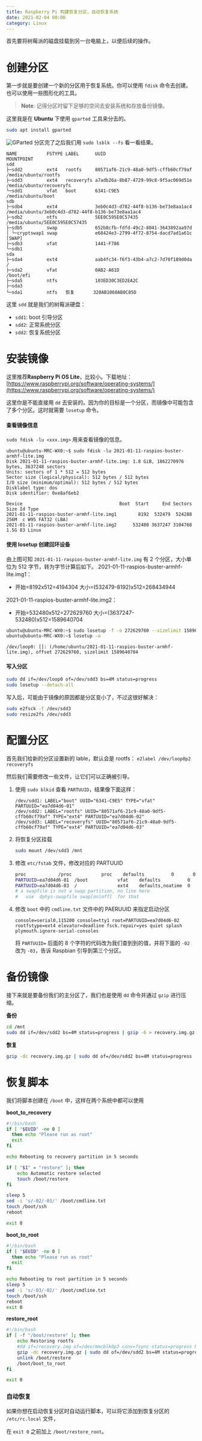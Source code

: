 ```yaml
---
title: Raspberry Pi 构建恢复分区，自动恢复系统
date: 2021-02-04 00:00
category: Linux
---
```


首先要将树莓派的磁盘挂载到另一台电脑上，以便后续的操作。

# 创建分区

第一步就是要创建一个新的分区用于恢复系统。你可以使用 `fdisk` 命令去创建。也可以使用一些图形化的工具。

> **Note**: 记得分区时留下足够的空间去安装系统和存放备份镜像。

这里我是在 **Ubuntu** 下使用 `gparted` 工具来分去的。

```bash
sudo apt install gparted
```

![GParted](https://img-blog.csdnimg.cn/20210204165914976.png?x-oss-process=image/watermark,type_ZmFuZ3poZW5naGVpdGk,shadow_10,text_aHR0cHM6Ly9ibG9nLmNzZG4ubmV0L3FxXzM4NDEwNDk0,size_16,color_FFFFFF,t_70#pic_center)
分区完了之后我们用 `sudo lsblk --fs` 看一看结果。

```
NAME           FSTYPE LABEL      UUID                                 MOUNTPOINT
sdd
├─sdd2         ext4   rootfs     80571af6-21c9-48a0-9df5-cffb60cf79af /media/ubuntu/rootfs
├─sdd3         ext4   recoveryfs a7adb26a-8b87-4729-99c8-9f5ac069d51e /media/ubuntu/recoveryfs
└─sdd1         vfat   boot       6341-C9E5                            /media/ubuntu/boot
sdb
├─sdb4         ext4              3eb0c4d3-d782-44f8-b136-be73e8aa1ac4 /media/ubuntu/3eb0c4d3-d782-44f8-b136-be73e8aa1ac4
├─sdb2         ntfs              5EE0C595E0C57435                     /media/ubuntu/5EE0C595E0C57435
├─sdb5         swap              652b8cfb-fdfd-49c2-8041-3643892aa97d
│ └─cryptswap1 swap              e68424e3-2799-4f72-8754-dacd7ad1a61c [SWAP]
├─sdb3         vfat              1441-F786
└─sdb1
sda
├─sda4         ext4              aab4fc34-f6f3-43b4-a7c2-7d70f189d0da /
├─sda2         vfat              0AB2-A61D                            /boot/efi
├─sda5         ntfs              103ED30C3ED2EA2C
├─sda3
└─sda1         ntfs   恢复       320AB1060AB0C85D
```

这里 `sdd` 就是我们的树莓派硬盘：

- `sdd1`: boot 引导分区
- `sdd2`: 正常系统分区
- `sdd2`: 恢复系统分区

# 安装镜像

这里推荐**Raspberry Pi OS Lite**，比较小。下载地址：[https://www.raspberrypi.org/software/operating-systems/](https://www.raspberrypi.org/software/operating-systems/)

这里你是不能直接用 `dd` 去安装的。因为你的目标是一个分区，而镜像中可能包含了多个分区。这时就需要 `losetup` 命令。

#### 查看镜像信息

`sudo fdisk -lu <xxx.img>` 用来查看镜像的信息。

```
ubuntu@ubuntu-MRC-WX0:~$ sudo fdisk -lu 2021-01-11-raspios-buster-armhf-lite.img
Disk 2021-01-11-raspios-buster-armhf-lite.img: 1.8 GiB, 1862270976 bytes, 3637248 sectors
Units: sectors of 1 * 512 = 512 bytes
Sector size (logical/physical): 512 bytes / 512 bytes
I/O size (minimum/optimal): 512 bytes / 512 bytes
Disklabel type: dos
Disk identifier: 0xe8af6eb2

Device                                    Boot  Start     End Sectors  Size Id Type
2021-01-11-raspios-buster-armhf-lite.img1        8192  532479  524288  256M  c W95 FAT32 (LBA)
2021-01-11-raspios-buster-armhf-lite.img2      532480 3637247 3104768  1.5G 83 Linux
```

#### 使用 losetup 创建回环设备

由上图可知 `2021-01-11-raspios-buster-armhf-lite.img` 有 2 个分区，大小单位为 512 字节，转为字节计算后如下。
2021-01-11-raspios-buster-armhf-lite.img1：

- 开始=8192x512=4194304 大小=(532479-8192)x512=268434944

2021-01-11-raspios-buster-armhf-lite.img2：

- 开始=532480x512=272629760 大小=(3637247-532480)x512=1589640704

```bash
ubuntu@ubuntu-MRC-WX0:~$ sudo losetup -f -o 272629760 --sizelimit 1589640704 2021-01-11-raspios-buster-armhf-lite.img
ubuntu@ubuntu-MRC-WX0:~$ losetup -a
```

```
/dev/loop0: []: (/home/ubuntu/2021-01-11-raspios-buster-armhf-lite.img), offset 272629760, sizelimit 1589640704
```

#### 写入分区

```bash
sudo dd if=/dev/loop0 of=/dev/sdd3 bs=4M status=progress
sudo losetup --detach-all
```

写入后，可能由于镜像的原因都是分区变小了，不过这很好解决：

```bash
sudo e2fsck -f /dev/sdd3
sudo resize2fs /dev/sdd3
```

# 配置分区

首先我们给新的分区设置新的 lable，默认会是 rootfs： `e2label /dev/loop0p2 recoveryfs`

然后我们需要修改一些文件，让它们可以正确被引导。

1. 使用 `sudo blkid` 查看 `PARTUUID`，结果像下面这样：

   ```
   /dev/sdd1: LABEL="boot" UUID="6341-C9E5" TYPE="vfat" PARTUUID="ea7d04d6-01"
   /dev/sdd2: LABEL="rootfs" UUID="80571af6-21c9-48a0-9df5-cffb60cf79af" TYPE="ext4" PARTUUID="ea7d04d6-02"
   /dev/sdd3: LABEL="recoveryfs" UUID="80571af6-21c9-48a0-9df5-cffb60cf79af" TYPE="ext4" PARTUUID="ea7d04d6-03"
   ```

2. 将恢复分区挂载

   ```bash
   sudo mount /dev/sdd3 /mnt
   ```

3. 修改 `etc/fstab` 文件，修改对应的 PARTUUID

   ```bash
   proc            /proc           proc    defaults          0       0
   PARTUUID=ea7d04d6-01  /boot           vfat    defaults          0       2
   PARTUUID=ea7d04d6-03  /               ext4    defaults,noatime  0       1
   # a swapfile is not a swap partition, no line here
   #   use  dphys-swapfile swap[on|off]  for that
   ```

4. 修改 `boot` 中的 `cmdline.txt` 文件中的 PAERUUID 来指定启动分区

   ```
   console=serial0,115200 console=tty1 root=PARTUUID=ea7d04d6-02 rootfstype=ext4 elevator=deadline fsck.repair=yes quiet splash plymouth.ignore-serial-consoles
   ```

   将 `PARTUUID=` 后面的 8 个字符的代码改为我们查到到的值，并将下面的 `-02` 改为 `-03`，告诉 Raspbian 引导到第三个分区。

# 备份镜像

接下来就是要备份我们的主分区了，我们也是使用 `dd` 命令并通过 `gzip` 进行压缩。

**备份**

```bash
cd /mnt
sudo dd if=/dev/sdd2 bs=4M status=progress | gzip -6 > recovery.img.gz
```

**恢复**

```bash
gzip -dc recovery.img.gz | sudo dd of=/dev/sdd2 bs=4M status=progress
```

# 恢复脚本

我们将脚本创建在 `/boot` 中，这样在两个系统中都可以使用

**boot_to_recovery**

```bash
#!/bin/bash
if [ "$EUID" -ne 0 ]
  then echo "Please run as root"
  exit
fi

echo Rebooting to recovery partition in 5 seconds

if [ "$1" = "restore" ]; then
    echo Automatic restore selected
    touch /boot/restore
fi

sleep 5
sed -i 's/-02/-03/' /boot/cmdline.txt
touch /boot/ssh
reboot

exit 0
```

**boot_to_root**

```bash
#!/bin/bash
if [ "$EUID" -ne 0 ]
  then echo "Please run as root"
  exit
fi

echo Rebooting to root partition in 5 seconds
sleep 5
sed -i 's/-03/-02/' /boot/cmdline.txt
touch /boot/ssh
reboot
exit 0
```

**restore_root**

```bash
#!/bin/bash
if [ -f "/boot/restore" ]; then
    echo Restoring rootfs
    #dd if=/recovery.img of=/dev/mmcblk0p3 conv=fsync status=progress bs=4M
    gzip -dc recovery.img.gz | sudo dd of=/dev/sdd2 bs=4M status=progress
    unlink /boot/restore
    /boot/boot_to_root
fi

exit 0
```

### 自动恢复

如果你想在启动恢复分区时自动运行脚本，可以将它添加到恢复分区的 `/etc/rc.local` 文件，

在 `exit 0` 之前加上 `/boot/restore_root`。
